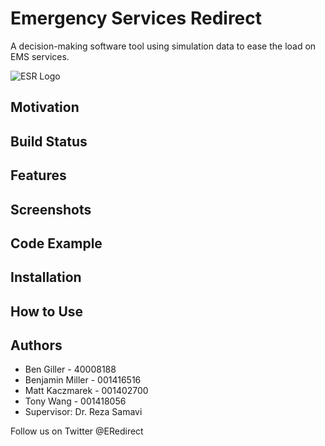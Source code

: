 # Emergency Services Redirect
A decision-making software tool using simulation data to ease the load on EMS services.

![ESR Logo](https://github.com/BenMiller3/Emergency_Services_Redirect/blob/master/ESR%20Logo.png)

## Motivation

## Build Status

## Features

## Screenshots

## Code Example

## Installation

## How to Use

## Authors
* Ben Giller - 40008188
* Benjamin Miller - 001416516
* Matt Kaczmarek - 001402700
* Tony Wang - 001418056
* Supervisor: Dr. Reza Samavi


Follow us on Twitter @ERedirect
